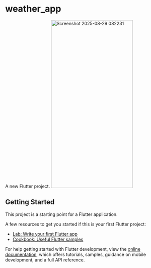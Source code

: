 # weather_app

A new Flutter project.
<img width="259" height="531" alt="Screenshot 2025-08-29 082231" src="https://github.com/user-attachments/assets/3d6162fc-fe83-4a9d-9faa-62e9627f045a" />


## Getting Started

This project is a starting point for a Flutter application.

A few resources to get you started if this is your first Flutter project:

- [Lab: Write your first Flutter app](https://docs.flutter.dev/get-started/codelab)
- [Cookbook: Useful Flutter samples](https://docs.flutter.dev/cookbook)

For help getting started with Flutter development, view the
[online documentation](https://docs.flutter.dev/), which offers tutorials,
samples, guidance on mobile development, and a full API reference.
